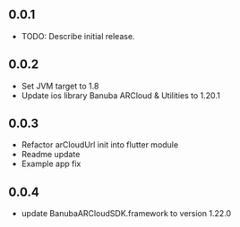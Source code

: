 ## 0.0.1

* TODO: Describe initial release.

## 0.0.2

* Set JVM target to 1.8
* Update ios library Banuba ARCloud & Utilities to 1.20.1

## 0.0.3

* Refactor arCloudUrl init into flutter module
* Readme update
* Example app fix

## 0.0.4
* update BanubaARCloudSDK.framework to version 1.22.0
